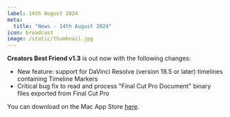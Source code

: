 ```yaml
---
label: 14th August 2024
meta:
  title: "News - 14th August 2024"
icon: broadcast
image: /static/thumbnail.jpg
---
```


**Creators Best Friend v1.3** is out now with the following changes:

- New feature: support for DaVinci Resolve (version 18.5 or later) timelines containing Timeline Markers
- Critical bug fix to read and process "Final Cut Pro Document" binary files exported from Final Cut Pro

You can download on the Mac App Store [here](https://apps.apple.com/au/app/creators-best-friend/id1524172135?mt=12).